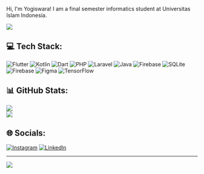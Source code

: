 Hi, I'm Yogiswara!
I am a final semester informatics student at Universitas Islam Indonesia.<br>

![](https://github-readme-stats.vercel.app/api/top-langs/?username=yogiswaaraa&theme=dark&hide_border=false&include_all_commits=false&count_private=false&layout=compact)

## 💻 Tech Stack:
![Flutter](https://img.shields.io/badge/Flutter-%2302569B.svg?style=for-the-badge&logo=Flutter&logoColor=white) ![Kotlin](https://img.shields.io/badge/kotlin-%237F52FF.svg?style=for-the-badge&logo=kotlin&logoColor=white) ![Dart](https://img.shields.io/badge/dart-%230175C2.svg?style=for-the-badge&logo=dart&logoColor=white) ![PHP](https://img.shields.io/badge/php-%23777BB4.svg?style=for-the-badge&logo=php&logoColor=white) ![Laravel](https://img.shields.io/badge/laravel-%23FF2D20.svg?style=for-the-badge&logo=laravel&logoColor=white) ![Java](https://img.shields.io/badge/java-%23ED8B00.svg?style=for-the-badge&logo=openjdk&logoColor=white) ![Firebase](https://img.shields.io/badge/firebase-%23039BE5.svg?style=for-the-badge&logo=firebase) ![SQLite](https://img.shields.io/badge/sqlite-%2307405e.svg?style=for-the-badge&logo=sqlite&logoColor=white) ![Firebase](https://img.shields.io/badge/firebase-a08021?style=for-the-badge&logo=firebase&logoColor=ffcd34) ![Figma](https://img.shields.io/badge/figma-%23F24E1E.svg?style=for-the-badge&logo=figma&logoColor=white) ![TensorFlow](https://img.shields.io/badge/TensorFlow-%23FF6F00.svg?style=for-the-badge&logo=TensorFlow&logoColor=white)
## 📊 GitHub Stats:
![](https://github-readme-stats.vercel.app/api?username=yogiswaaraa&theme=dark&hide_border=false&include_all_commits=false&count_private=false)<br/>
![](https://github-readme-streak-stats.herokuapp.com/?user=yogiswaaraa&theme=dark&hide_border=false)<br/>
## 🌐 Socials:
[![Instagram](https://img.shields.io/badge/Instagram-%23E4405F.svg?logo=Instagram&logoColor=white)](https://instagram.com/yogiswaaraa) [![LinkedIn](https://img.shields.io/badge/LinkedIn-%230077B5.svg?logo=linkedin&logoColor=white)](https://linkedin.com/in/yogi-swara) 

---
[![](https://visitcount.itsvg.in/api?id=yogiswaaraa&icon=0&color=0)](https://visitcount.itsvg.in)

<!-- Proudly created with GPRM ( https://gprm.itsvg.in ) -->
